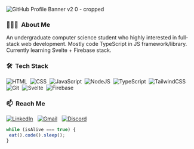 ![GitHub Profile Banner v2 0 - cropped](https://github.com/Yor-dan/Yor-dan/assets/106906701/5f017603-b0f0-43c4-b72d-202af35a3c12)

### 👨🏻‍💻 &nbsp;About Me
An undergraduate computer science student who highly interested in full-stack web development. Mostly code TypeScript in JS framework/library. Currently learning Svelte + Firebase stack.

### 🛠 &nbsp;Tech Stack
![HTML](https://img.shields.io/badge/-HTML-05122A?style=flat&logo=HTML5)&nbsp;
![CSS](https://img.shields.io/badge/-CSS-05122A?style=flat&logo=CSS3&logoColor=1572B6)&nbsp;
![JavaScript](https://img.shields.io/badge/-JavaScript-05122A?style=flat&logo=javascript)&nbsp;
![NodeJS](https://img.shields.io/badge/-NodeJS-05122A?style=flat&logo=nodedotjs)&nbsp;
![TypeScript](https://img.shields.io/badge/-TypeScript-05122A?style=flat&logo=typescript)&nbsp;
![TailwindCSS](https://img.shields.io/badge/-TailwindCSS-05122A?style=flat&logo=tailwindcss)&nbsp;
![Git](https://img.shields.io/badge/-Git-05122A?style=flat&logo=git)&nbsp;
![Svelte](https://img.shields.io/badge/-Svelte-05122A?style=flat&logo=svelte)&nbsp;
![Firebase](https://img.shields.io/badge/-Firebase-05122A?style=flat&logo=firebase)&nbsp;

### 📫 &nbsp;Reach Me

<a href="https://www.linkedin.com/in/yordan-bian/"><img alt="LinkedIn" src="https://img.shields.io/badge/yordan--bian-0A66C2?style=flat&logo=linkedin&logoColor=white"/></a> &nbsp;
<a href="mailto:yordanbian@gmail.com"><img alt="Gmail" src="https://img.shields.io/badge/yordanbian@gmail.com-D14836?style=flat&logo=gmail&logoColor=white" /></a> &nbsp;
<a href="https://discordapp.com/users/595867735951671327"><img alt="Discord" src="https://img.shields.io/badge/yor.dan-5865F2?style=flat&logo=discord&logoColor=white" /></a> &nbsp;

```JavaScript
while (isAlive === true) {
 eat().code().sleep();
}
```

